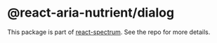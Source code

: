 # @react-aria-nutrient/dialog

This package is part of [react-spectrum](https://github.com/adobe/react-spectrum). See the repo for more details.
